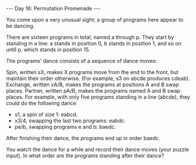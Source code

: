 --- Day 16: Permutation Promenade ---

You come upon a very unusual sight; a group of programs here appear to be dancing.

There are sixteen programs in total, named a through p. They start by standing in a line: a stands in position 0, b stands in position 1, and so on until p, which stands in position 15.

The programs' dance consists of a sequence of dance moves:

Spin, written sX, makes X programs move from the end to the front, but maintain their order otherwise. (For example, s3 on abcde produces cdeab).
Exchange, written xA/B, makes the programs at positions A and B swap places.
Partner, written pA/B, makes the programs named A and B swap places.
For example, with only five programs standing in a line (abcde), they could do the following dance:

- s1, a spin of size 1: eabcd.
- x3/4, swapping the last two programs: eabdc.
- pe/b, swapping programs e and b: baedc.

After finishing their dance, the programs end up in order baedc.

You watch the dance for a while and record their dance moves (your puzzle input). In what order are the programs standing after their dance?
